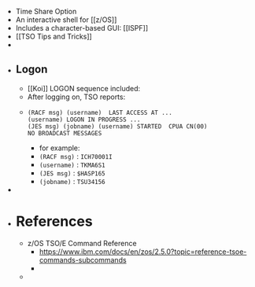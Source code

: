 - Time Share Option
- An interactive shell for [[z/OS]]
- Includes a character-based GUI: [[ISPF]]
- [[TSO Tips and Tricks]]
-
- ## Logon
	- [[Koi]] LOGON sequence included:
	- After logging on, TSO reports:
	- ```
	  (RACF msg) (username)  LAST ACCESS AT ...
	  (username) LOGON IN PROGRESS ...
	  (JES msg) (jobname) (username) STARTED  CPUA CN(00)
	  NO BROADCAST MESSAGES
	  
	  ```
		- for example:
		- `(RACF msg)` : `ICH70001I`
		- `(username)` : `TKMA6S1`
		- `(JES msg)` : `$HASP165`
		- `(jobname)` : `TSU34156`
-
- # References
	- z/OS TSO/E Command Reference
		- https://www.ibm.com/docs/en/zos/2.5.0?topic=reference-tsoe-commands-subcommands
		-
	-